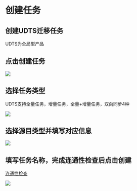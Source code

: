 

# 创建任务

## 创建UDTS迁移任务

UDTS为全局型产品

## 点击创建任务

![](http://udts-doc.cn-bj.ufileos.com/createnew001.png)

## 选择任务类型

UDTS支持全量任务，增量任务，全量+增量任务，双向同步4种

![](http://udts-doc.cn-bj.ufileos.com/typenew001.png)

## 选择源目类型并填写对应信息

![](http://udts-doc.cn-bj.ufileos.com/typenew002.png)

## 填写任务名称，完成连通性检查后点击创建

[连通性检查](https://docs.ucloud.cn/udts/guide/checkconnection)

![](http://antman-docs.cn-bj.ufileos.com/createname001.png)
